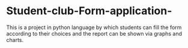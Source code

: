 # Student-club-Form-application-
This is a project in python language by which students can fill the form according to their choices and the report can be shown via graphs and charts.
